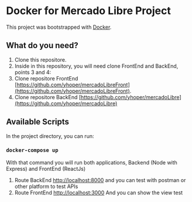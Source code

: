 # Docker for Mercado Libre Project 

This project was bootstrapped with [Docker](https://github.com/docker/compose).

## What do you need?

1) Clone this repositore.
2) Inside in this repository, you will need clone FrontEnd and BackEnd, points 3 and 4:
3) Clone repositore FrontEnd [https://github.com/yhoper/mercadoLibreFront](https://github.com/yhoper/mercadoLibreFront).
4) Clone repositore BackEnd [https://github.com/yhoper/mercadoLibre](https://github.com/yhoper/mercadoLibre) 

## Available Scripts

In the project directory, you can run:

### `docker-compose up`

With that command you will run both applications, Backend (Node with Express) and FrontEnd (ReactJs)

1) Route BackEnd [http://localhost:8000](http://localhost:8000) and you can test with postman or other platform to test APIs
2) Route FrontEnd [http://localhost:3000](http://localhost:3000) And you can show the view test
